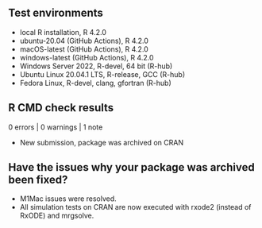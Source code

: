 ## Test environments
* local R installation, R 4.2.0
* ubuntu-20.04 (GitHub Actions), R 4.2.0
* macOS-latest (GitHub Actions), R 4.2.0
* windows-latest (GitHub Actions), R 4.2.0
* Windows Server 2022, R-devel, 64 bit (R-hub)
* Ubuntu Linux 20.04.1 LTS, R-release, GCC (R-hub)
* Fedora Linux, R-devel, clang, gfortran (R-hub)

## R CMD check results

0 errors | 0 warnings | 1 note

* New submission, package was archived on CRAN

## Have the issues why your package was archived been fixed?

- M1Mac issues were resolved.
- All simulation tests on CRAN are now executed with rxode2 (instead of RxODE) and mrgsolve.
